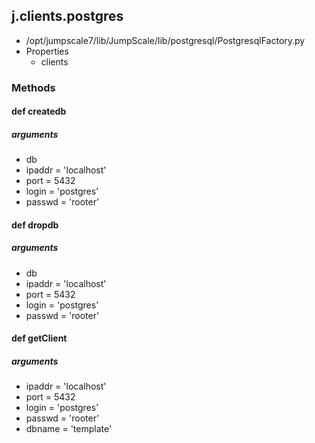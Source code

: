 ## j.clients.postgres

- /opt/jumpscale7/lib/JumpScale/lib/postgresql/PostgresqlFactory.py
- Properties
    - clients

### Methods

    

#### def createdb 
##### arguments

- db
- ipaddr = 'localhost'
- port = 5432
- login = 'postgres'
- passwd = 'rooter'
#### def dropdb 
##### arguments

- db
- ipaddr = 'localhost'
- port = 5432
- login = 'postgres'
- passwd = 'rooter'
#### def getClient 
##### arguments

- ipaddr = 'localhost'
- port = 5432
- login = 'postgres'
- passwd = 'rooter'
- dbname = 'template'
